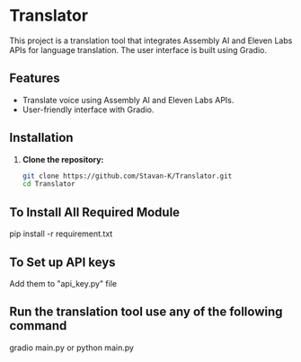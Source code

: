 # Translator
This project is a translation tool that integrates Assembly AI and Eleven Labs APIs for language translation. The user interface is built using Gradio.

## Features
- Translate voice using Assembly AI and Eleven Labs APIs.
- User-friendly interface with Gradio.

## Installation

1. **Clone the repository:**

   ```bash
   git clone https://github.com/Stavan-K/Translator.git
   cd Translator

## To Install All Required Module
pip install -r requirement.txt

## To Set up API keys
Add them to "api_key.py" file

## Run the translation tool use any of the following command
gradio main.py 
or
python main.py
